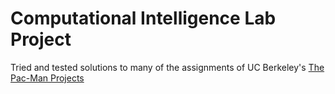 # Computational Intelligence Lab Project

Tried and tested solutions to many of the assignments of UC Berkeley's [The Pac-Man Projects](http://ai.berkeley.edu/project_overview.html) 
